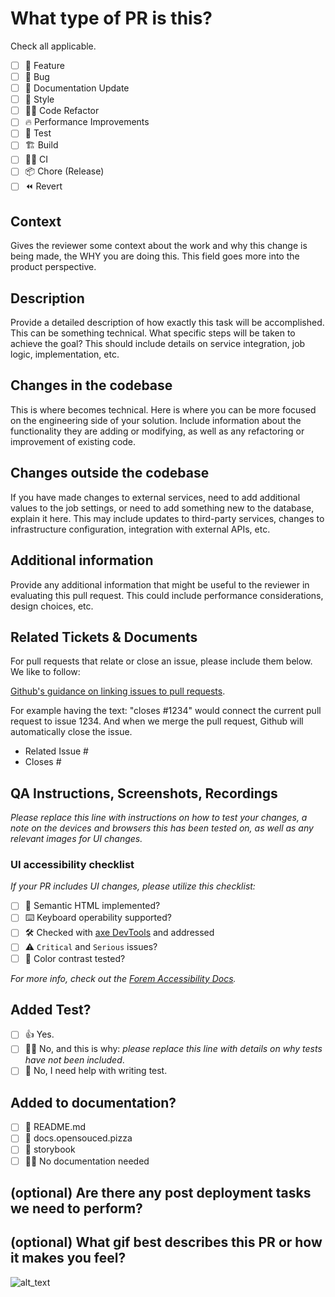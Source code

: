 # What type of PR is this?

Check all applicable.

- [ ] 🍕 Feature
- [ ] 🐛 Bug
- [ ] 📝 Documentation Update
- [ ] 🎨 Style
- [ ] 🧑‍💻 Code Refactor
- [ ] 🔥 Performance Improvements
- [ ] 🧪 Test
- [ ] 🏗️ Build
- [ ] 👷‍♂️ CI
- [ ] 📦 Chore (Release)
- [ ] ⏪️ Revert

## Context

Gives the reviewer some context about the work and why this change is being
made, the WHY you are doing this. This field goes more into the product
perspective.

## Description

Provide a detailed description of how exactly this task will be accomplished.
This can be something technical. What specific steps will be taken to achieve
the goal? This should include details on service integration, job logic,
implementation, etc.

## Changes in the codebase

This is where becomes technical. Here is where you can be more focused on the
engineering side of your solution. Include information about the functionality
they are adding or modifying, as well as any refactoring or improvement of
existing code.

## Changes outside the codebase

If you have made changes to external services, need to add additional values to
the job settings, or need to add something new to the database, explain it
here. This may include updates to third-party services, changes to
infrastructure configuration, integration with external APIs, etc.

## Additional information

Provide any additional information that might be useful to the reviewer in
evaluating this pull request. This could include performance considerations,
design choices, etc.

## Related Tickets & Documents

For pull requests that relate or close an issue, please include them below. We
like to follow:

[Github's guidance on linking issues to pull requests](https://docs.github.com/en/issues/tracking-your-work-with-issues/linking-a-pull-request-to-an-issue). <!-- markdownlint-disable-line MD013 -->

For example having the text: "closes #1234" would connect the current pull
request to issue 1234. And when we merge the pull request, Github will
automatically close the issue.

- Related Issue #
- Closes #

## QA Instructions, Screenshots, Recordings

_Please replace this line with instructions on how to test your changes, a note
on the devices and browsers this has been tested on, as well as any relevant
images for UI changes._

### UI accessibility checklist

_If your PR includes UI changes, please utilize this checklist:_

- [ ] 🧩 Semantic HTML implemented?
- [ ] ⌨️ Keyboard operability supported?
- [ ] 🛠️ Checked with [axe DevTools](https://www.deque.com/axe/) and addressed
- [ ] ⚠️ `Critical` and `Serious` issues?
- [ ] 🎨 Color contrast tested?

_For more info, check out the
[Forem
Accessibility Docs](https://developers.forem.com/frontend/accessibility)._

## Added Test?

- [ ] 👍 Yes.
- [ ] 🙅‍♂️ No, and this is why: _please replace this line with details on why
      tests have not been included_.
- [ ] 🙋 No, I need help with writing test.

## Added to documentation?

- [ ] 📜 README.md
- [ ] 📓 docs.opensouced.pizza
- [ ] 📕 storybook
- [ ] 🙅‍♂️ No documentation needed

## (optional) Are there any post deployment tasks we need to perform?

## (optional) What gif best describes this PR or how it makes you feel?

![alt_text](gif_link)
